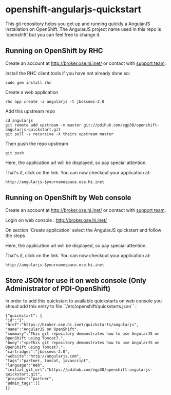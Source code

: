 openshift-angularjs-quickstart
==============================

This git repository helps you get up and running quickly a AngularJS
installation on OpenShift.  The AngularJS project name used in this repo
is 'openshift' but you can feel free to change it.

Running on OpenShift by RHC
---------------------------

Create an account at http://broker.ose.hi.inet/ or contact with [support team](#mailto://engapa@aurigae.com).

Install the RHC client tools if you have not already done so:
    
    sudo gem install rhc

Create a web application

    rhc app create -a angularjs -t jbossews-2.0

Add this upstream repo

    cd angularjs
    git remote add upstream -m master git://pdihub.com/egp30/openshift-angularjs-quickstart.git
    git pull -s recursive -X theirs upstream master

Then push the repo upstream

    git push

Here, the application url will be displayed, so pay special attention.
	
That's it, click on the link. You can now checkout your application at:

    http://angularjs-$yournamespace.ose.hi.inet

Running on OpenShift by Web console
-----------------------------------

Create an account at http://broker.ose.hi.inet/ or contact with [support team](#mailto://engapa@aurigae.com).

Login on web console :  http://broker.ose.hi.inet/

On section 'Create application' select the AngularJS quickstart and follow the steps

Here, the application url will be displayed, so pay special attention.
	
That's it, click on the link. You can now checkout your application at:

    http://angularjs-$yournamespace.ose.hi.inet

Store JSON for use it on web console (Only Administrator of PDI-OpenShift)
--------------------------------------------------------------------------

In order to add this quickstart to available quickstarts on web console you shoud add this entry to file ´´/etc/openshift/quickstarts.json´´ :

    {"quickstart": {
    "id":"1",
    "href":"https://broker.ose.hi.inet/quickstarts/angularjs",
    "name":"AngularJS on OpenShift",
    "summary":"This git repository demonstrates how to use AngularJS on OpenShift using Tomcat7.",
    "body":"<p>This git repository demonstrates how to use AngularJS on OpenShift using Tomcat7.",
    "cartridges":"jbossews-2.0",
    "website":"http://angularjs.com",
    "tags":"partner, tomcat, javascript",
    "language":"Web",
    "initial_git_url":"https://pdihub.com/egp30/openshift-angularjs-quickstart.git",
    "provider":"partner",
    "admin_tags":[]
    }}

